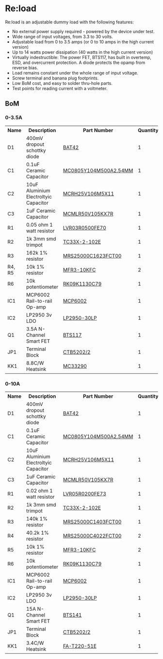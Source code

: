 # Re:load #

Re:load is an adjustable dummy load with the following features:

 * No external power supply required - powered by the device under test.
 * Wide range of input voltages, from 3.3 to 30 volts.
 * Adjustable load from 0 to 3.5 amps (or 0 to 10 amps in the high current version)
 * Up to 14 watts power dissipation (40 watts in the high current version)
 * Virtually indestructible: The power FET, BTS117, has built in overtemp, ESD, and overcurrent protection. A diode protects the opamp from reverse bias.
 * Load remains constant under the whole range of input voltage.
 * Screw terminal and banana plug footprints.
 * Low BoM cost, and easy to solder thru-hole parts.
 * Test points for reading current with a voltmeter.


## BoM ##

### 0-3.5A ###
<table>
  <tr>
	<th>Name</th>
	<th>Description</th>
	<th>Part Number</th>
	<th>Quantity</th>
  </tr>
  <tr>
	<td>D1</td>
	<td>400mV dropout schottky diode</td>
	<td><a href="http://uk.farnell.com/multicomp/bat42/diode-schottky-do-35/dp/1621827">BAT42</a></td>
	<td>1</td>
  </tr>
  <tr>
	<td>C1</td>
	<td>0.1uF Ceramic Capacitor</td>
	<td><a href="http://uk.farnell.com/multicomp/mc0805104m500a2-54mm/capacitor-0-1uf-50v5v-rad/dp/2112751">MC0805Y104M500A2.54MM</a></td>
	<td>1</td>
  </tr>
  <tr>
	<td>C2</td>
	<td>10uF Aluminium Electroltyic Capacitor</td>
	<td><a href="http://uk.farnell.com/multicomp/mcrh25v106m5x11/capacitor-10uf-25v/dp/1902913">MCRH25V106M5X11</a></td>
	<td>1</td>
  </tr>
  <tr>
	<td>C3</td>
	<td>1uF Ceramic Capacitor</td>
	<td><a href="http://uk.farnell.com/multicomp/mcmlr50v105kx7r/capacitor-1uf-50v-x7r-radial/dp/2112947">MCMLR50V105KX7R</a></td>
	<td>1</td>
  </tr>
  <tr>
	<td>R1</td>
	<td>0.05 ohm 1 watt resistor</td>
	<td><a href="http://uk.farnell.com/jsp/search/productdetail.jsp?sku=1108073">LVR03R0500FE70</a></td>
	<td>1</td>
  </tr>
  <tr>
	<td>R2</td>
	<td>1k 3mm smd trimpot</td>
	<td><a href="http://uk.farnell.com/bourns/tc33x-2-102e/trimmer-1k-3mm/dp/1689862RL">TC33X-2-102E</a></td>
	<td>1</td>
  </tr> 
  <tr>
	<td>R3</td>
	<td>162k 1% resistor</td>
	<td><a href="http://uk.farnell.com/vishay-bc-components/mrs25000c1623fct00/resistor-mrs25-1-162k/dp/9464760">MRS25000C1623FCT00</a></td>
	<td>1</td>
  </tr>
  <tr>
	<td>R4, R5</td>
	<td>10k 1% resistor</td>
	<td><a href="http://uk.farnell.com/welwyn/mfr3-10kfc/resistor-metal-film-10kohm-400mw/dp/1833277">MFR3-10KFC</a></td>
	<td>2</td>
  </tr>
  <tr>
	<td>R6</td>
	<td>10k potentiometer</td>
	<td><a href="http://uk.farnell.com/alps/rk09k1130c79/potentiometer-10kb/dp/1191741">RK09K1130C79</a></td>
	<td>1</td>
  </tr>
  <tr>
	<td>IC1</td>
	<td>MCP6002 Rail-to-rail Op-amp</td>
	<td><a href="http://uk.farnell.com/microchip/mcp6002-i-p/ic-op-amp-1-8v-imhz-dual-pdip8/dp/1292245">MCP6002</td>
	<td>1</td>
  </tr>
  <tr>
	<td>IC2</td>
	<td>LP2950 3v LDO</td>
	<td><a href="http://uk.farnell.com/texas-instruments/lp2950-30lp/volt-reg-micropwr-3v-sd-to92/dp/2078559">LP2950-30LP</a></td>
	<td>1</td>
  </tr>
  <tr>
	<td>Q1</td>
	<td>3.5A N-Channel Smart FET</td>
	<td><a href="http://uk.farnell.com/jsp/search/productdetail.jsp?sku=743446">BTS117</a></td>
	<td>1</td>
  </tr>
  <tr>
	<td>JP1</td>
	<td>Terminal Block</td>
	<td><a href="http://uk.farnell.com/jsp/search/productdetail.jsp?sku=1717001">CTB5202/2</a></td>
	<td>1</td>
  </tr>
  <tr>
	<td>KK1</td>
	<td>8.8C/W Heatsink</td>
	<td><a href="http://uk.farnell.com/jsp/search/productdetail.jsp?sku=1710636">MC33290</td>
	<td>1</td>
  </tr>
</table>

### 0-10A ###
<table>
  <tr>
	<th>Name</th>
	<th>Description</th>
	<th>Part Number</th>
	<th>Quantity</th>
  </tr>
  <tr>
	<td>D1</td>
	<td>400mV dropout schottky diode</td>
	<td><a href="http://uk.farnell.com/multicomp/bat42/diode-schottky-do-35/dp/1621827">BAT42</a></td>
	<td>1</td>
  </tr>
  <tr>
	<td>C1</td>
	<td>0.1uF Ceramic Capacitor</td>
	<td><a href="http://uk.farnell.com/multicomp/mc0805104m500a2-54mm/capacitor-0-1uf-50v5v-rad/dp/2112751">MC0805Y104M500A2.54MM</a></td>
	<td>1</td>
  </tr>
  <tr>
	<td>C2</td>
	<td>10uF Aluminium Electroltyic Capacitor</td>
	<td><a href="http://uk.farnell.com/multicomp/mcrh25v106m5x11/capacitor-10uf-25v/dp/1902913">MCRH25V106M5X11</a></td>
	<td>1</td>
  </tr>
  <tr>
	<td>C3</td>
	<td>1uF Ceramic Capacitor</td>
	<td><a href="http://uk.farnell.com/multicomp/mcmlr50v105kx7r/capacitor-1uf-50v-x7r-radial/dp/2112947">MCMLR50V105KX7R</a></td>
	<td>1</td>
  </tr>
  <tr>
	<td>R1</td>
	<td>0.02 ohm 1 watt resistor</td>
	<td><a href="http://uk.farnell.com/vishay-dale/lvr05r0200fe73/resistor-precision-0-02-ohm-1/dp/1108083">LVR05R0200FE73</a></td>
	<td>1</td>
  </tr>
  <tr>
	<td>R2</td>
	<td>1k 3mm smd trimpot</td>
	<td><a href="http://uk.farnell.com/bourns/tc33x-2-102e/trimmer-1k-3mm/dp/1689862RL">TC33X-2-102E</a></td>
	<td>1</td>
  </tr> 
  <tr>
	<td>R3</td>
	<td>140k 1% resistor</td>
	<td><a href="http://uk.farnell.com/vishay-bc-components/mrs25000c1403fct00/resistor-mrs25-1-140k/dp/9464506">MRS25000C1403FCT00</a></td>
	<td>1</td>
  </tr>
  <tr>
	<td>R4</td>
	<td>40.2k 1% resistor</td>
	<td><a href="http://uk.farnell.com/vishay-bc-components/mrs25000c4022fct00/resistor-mrs25-1-40k2/dp/9468153">MRS25000C4022FCT00</a></td>
	<td>2</td>
  </tr>
  <tr>
	<td>R5</td>
	<td>10k 1% resistor</td>
	<td><a href="http://uk.farnell.com/welwyn/mfr3-10kfc/resistor-metal-film-10kohm-400mw/dp/1833277">MFR3-10KFC</a></td>
	<td>2</td>
  </tr>
  <tr>
	<td>R6</td>
	<td>10k potentiometer</td>
	<td><a href="http://uk.farnell.com/alps/rk09k1130c79/potentiometer-10kb/dp/1191741">RK09K1130C79</a></td>
	<td>1</td>
  </tr>
  <tr>
	<td>IC1</td>
	<td>MCP6002 Rail-to-rail Op-amp</td>
	<td><a href="http://uk.farnell.com/microchip/mcp6002-i-p/ic-op-amp-1-8v-imhz-dual-pdip8/dp/1292245">MCP6002</td>
	<td>1</td>
  </tr>
  <tr>
	<td>IC2</td>
	<td>LP2950 3v LDO</td>
	<td><a href="http://uk.farnell.com/texas-instruments/lp2950-30lp/volt-reg-micropwr-3v-sd-to92/dp/2078559">LP2950-30LP</a></td>
	<td>1</td>
  </tr>
  <tr>
	<td>Q1</td>
	<td>15A N-Channel Smart FET</td>
	<td><a href="http://uk.farnell.com/infineon/bts141/ic-mosfet-smart-switch-to-220/dp/743460">BTS141</a></td>
	<td>1</td>
  </tr>
  <tr>
	<td>JP1</td>
	<td>Terminal Block</td>
	<td><a href="http://uk.farnell.com/jsp/search/productdetail.jsp?sku=1717001">CTB5202/2</a></td>
	<td>1</td>
  </tr>
  <tr>
	<td>KK1</td>
	<td>3.4C/W Heatsink</td>
	<td><a href="http://uk.farnell.com/ohmite/fa-t220-51e/heatsink-to-220-black/dp/2097689">FA-T220-51E</td>
	<td>1</td>
  </tr>
</table>
